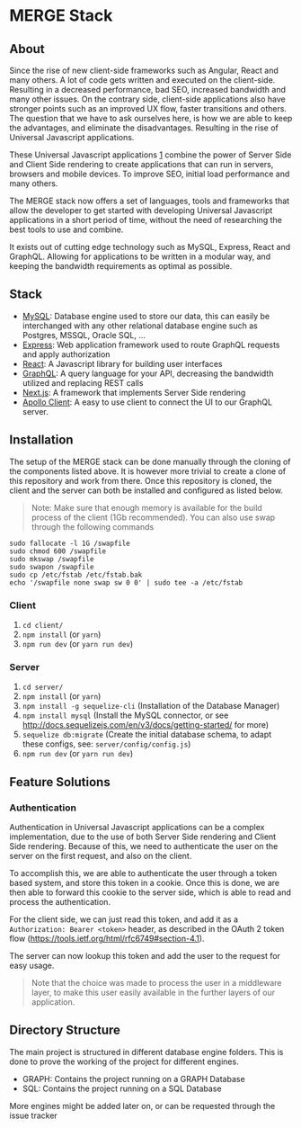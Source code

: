 # MERGE Stack
## About
Since the rise of new client-side frameworks such as Angular, React and many others. A lot of code gets written and executed on the client-side. Resulting in a decreased performance, bad SEO, increased bandwidth  and many other issues. On the contrary side, client-side applications also have stronger points such as an improved UX flow, faster transitions and others. The question that we have to ask ourselves here, is how we are able to keep the advantages, and eliminate the disadvantages. Resulting in the rise of Universal Javascript applications.

These Universal Javascript applications [1](https://github.com/facebook/react/pull/4041) combine the power of Server Side and Client Side rendering to create applications that can run in servers, browsers and mobile devices. To improve SEO, initial load performance and many others.

The MERGE stack now offers a set of languages, tools and frameworks that allow the developer to get started with developing Universal Javascript applications in a short period of time, without the need of researching the best tools to use and combine.

It exists out of cutting edge technology such as MySQL, Express, React and GraphQL. Allowing for applications to be written in a modular way, and keeping the bandwidth requirements as optimal as possible.

## Stack
* [MySQL](https://www.mysql.com/): Database engine used to store our data, this can easily be interchanged with any other relational database engine such as Postgres, MSSQL, Oracle SQL, ...
* [Express](https://expressjs.com/): Web application framework used to route GraphQL requests and apply authorization
* [React](https://facebook.github.io/react/): A Javascript library for building user interfaces
* [GraphQL](http://graphql.org/): A query language for your API, decreasing the bandwidth utilized and replacing REST calls
* [Next.js](https://zeit.co/blog/next): A framework that implements Server Side rendering
* [Apollo Client](https://github.com/apollographql/apollo-client): A easy to use client to connect the UI to our GraphQL server.

## Installation
The setup of the MERGE stack can be done manually through the cloning of the components listed above. It is however more trivial to create a clone of this repository and work from there. Once this repository is cloned, the client and the server can both be installed and configured as listed below.

> Note: Make sure that enough memory is available for the build process of the client (1Gb recommended). You can also use swap through the following commands

```
sudo fallocate -l 1G /swapfile
sudo chmod 600 /swapfile
sudo mkswap /swapfile
sudo swapon /swapfile
sudo cp /etc/fstab /etc/fstab.bak
echo '/swapfile none swap sw 0 0' | sudo tee -a /etc/fstab
```

### Client
1. `cd client/`
2. `npm install` (or `yarn`)
3. `npm run dev` (or `yarn run dev`)

### Server
1. `cd server/`
2. `npm install` (or `yarn`)
3. `npm install -g sequelize-cli` (Installation of the Database Manager)
4. `npm install mysql` (Install the MySQL connector, or see http://docs.sequelizejs.com/en/v3/docs/getting-started/ for more)
4. `sequelize db:migrate` (Create the initial database schema, to adapt these configs, see: `server/config/config.js`)
3. `npm run dev` (or `yarn run dev`)

## Feature Solutions
### Authentication
Authentication in Universal Javascript applications can be a complex implementation, due to the use of both Server Side rendering and Client Side rendering. Because of this, we need to authenticate the user on the server on the first request, and also on the client.

To accomplish this, we are able to authenticate the user through a token based system, and store this token in a cookie. Once this is done, we are then able to forward this cookie to the server side, which is able to read and process the authentication.

For the client side, we can just read this token, and add it as a `Authorization: Bearer <token>` header, as described in the OAuth 2 token flow (https://tools.ietf.org/html/rfc6749#section-4.1).

The server can now lookup this token and add the user to the request for easy usage.

> Note that the choice was made to process the user in a middleware layer, to make this user easily available in the further layers of our application.

## Directory Structure
The main project is structured in different database engine folders. This is done to prove the working of the project for different engines.

* GRAPH: Contains the project running on a GRAPH Database
* SQL: Contains the project running on a SQL Database

More engines might be added later on, or can be requested through the issue tracker
